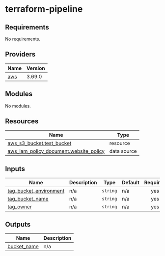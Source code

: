 # terraform-pipeline
<!-- BEGIN_TF_DOCS -->
## Requirements

No requirements.

## Providers

| Name | Version |
|------|---------|
| <a name="provider_aws"></a> [aws](#provider\_aws) | 3.69.0 |

## Modules

No modules.

## Resources

| Name | Type |
|------|------|
| [aws_s3_bucket.test_bucket](https://registry.terraform.io/providers/hashicorp/aws/latest/docs/resources/s3_bucket) | resource |
| [aws_iam_policy_document.website_policy](https://registry.terraform.io/providers/hashicorp/aws/latest/docs/data-sources/iam_policy_document) | data source |

## Inputs

| Name | Description | Type | Default | Required |
|------|-------------|------|---------|:--------:|
| <a name="input_tag_bucket_environment"></a> [tag\_bucket\_environment](#input\_tag\_bucket\_environment) | n/a | `string` | n/a | yes |
| <a name="input_tag_bucket_name"></a> [tag\_bucket\_name](#input\_tag\_bucket\_name) | n/a | `string` | n/a | yes |
| <a name="input_tag_owner"></a> [tag\_owner](#input\_tag\_owner) | n/a | `string` | n/a | yes |

## Outputs

| Name | Description |
|------|-------------|
| <a name="output_bucket_name"></a> [bucket\_name](#output\_bucket\_name) | n/a |
<!-- END_TF_DOCS -->
